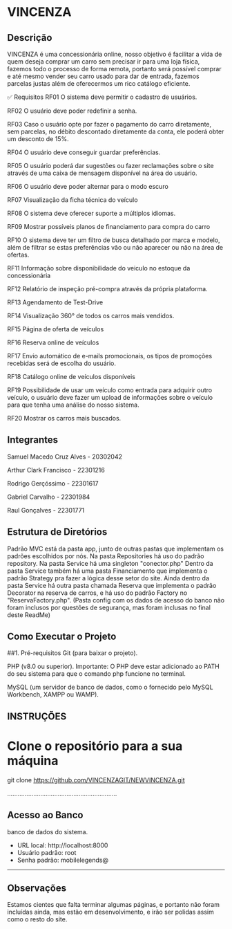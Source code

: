 # VINCENZA


## Descrição
 VINCENZA é uma concessionária online, nosso objetivo é facilitar a vida de quem deseja comprar um carro sem precisar ir para uma loja física, fazemos todo o processo de forma remota, portanto será possível comprar e até mesmo vender seu carro usado para dar de entrada, fazemos parcelas justas além de oferecermos um rico catálogo eficiente.

✅ Requisitos
RF01
O sistema deve permitir o cadastro de usuários.

RF02
O usuário deve poder redefinir a senha.

RF03
Caso o usuário opte por fazer o pagamento do carro diretamente, sem parcelas, no débito descontado diretamente da conta, ele poderá obter um desconto de 15%.

RF04
O usuário deve conseguir guardar preferências.

RF05
O usuário poderá dar sugestões ou fazer reclamações sobre o site através de uma caixa de mensagem disponível na área do usuário.

RF06
O usuário deve poder alternar para  o modo escuro

RF07
Visualização da ficha técnica do veículo 

RF08
O sistema deve oferecer suporte a múltiplos idiomas.

RF09
Mostrar possíveis planos de financiamento para compra do carro

RF10
O sistema deve ter um filtro de busca detalhado por marca e modelo, além de filtrar se estas preferências vão ou não aparecer ou não na área de ofertas.

RF11
Informação sobre disponibilidade do veiculo no estoque da concessionária 

RF12
Relatório de inspeção pré-compra através da própria plataforma. 

RF13
Agendamento de Test-Drive

RF14 
Visualização 360° de todos os carros mais vendidos.

RF15
Página de oferta de veículos  

RF16
Reserva online de veículos

RF17
Envio automático de e-mails promocionais, os tipos de promoções recebidas será de escolha do usuário.

RF18
Catálogo online de veículos disponíveis

RF19
Possibilidade de usar um veículo como entrada para adquirir outro veículo, o usuário deve fazer um upload de informações sobre o veículo para que tenha uma análise do nosso sistema.

RF20
Mostrar os carros mais buscados.


## Integrantes
Samuel Macedo Cruz Alves - 20302042

Arthur Clark Francisco - 22301216

Rodrigo Gerçóssimo  - 22301617

Gabriel Carvalho  - 22301984

Raul Gonçalves  - 22301771



## Estrutura de Diretórios

Padrão MVC está da pasta app,  junto de outras pastas que implementam os padrões escolhidos por nós.
Na pasta Repositories há uso do padrão repository.
Na pasta Service há uma singleton "conector.php"
Dentro da pasta Service também há uma pasta Financiamento que implementa o padrão Strategy pra fazer a lógica desse setor do site.
Ainda dentro da pasta Service há outra pasta chamada Reserva que implementa o padrão Decorator na reserva de carros, e há uso do padrão Factory no "ReservaFactory.php".
(Pasta config com os dados de acesso do banco não foram inclusos por questões de segurança, mas foram inclusas no final deste ReadMe)


## Como Executar o Projeto


##1. Pré-requisitos
Git (para baixar o projeto).

PHP (v8.0 ou superior). Importante: O PHP deve estar adicionado ao PATH do seu sistema para que o comando php funcione no terminal.

MySQL (um servidor de banco de dados, como o fornecido pelo MySQL Workbench, XAMPP ou WAMP).

## INSTRUÇÕES
# Clone o repositório para a sua máquina
git clone https://github.com/VINCENZAGIT/NEWVINCENZA.git

...............................................................



## Acesso ao Banco
<!-- Informe como acessar a aplicação (por exemplo, URL local ou credenciais de teste) --> banco de dados do sistema.
- URL local: http://localhost:8000
- Usuário padrão: root  
- Senha padrão: mobilelegends@

--------------------------------------------------------------------

## Observações
Estamos cientes que falta terminar algumas páginas, e portanto não foram incluídas ainda, mas estão em desenvolvimento, e irão ser polidas assim como o resto do site.
